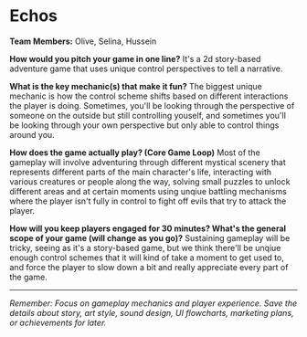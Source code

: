 # Echos

**Team Members:** Olive, Selina, Hussein

**How would you pitch your game in one line?**
It's a 2d story-based adventure game that uses unique control perspectives to tell a narrative.

**What is the key mechanic(s) that make it fun?**
The biggest unique mechanic is how the control scheme shifts based on different interactions the player is doing. Sometimes, you'll be looking through the perspective of someone on the outside but still controlling youself, and sometimes you'll be looking through your own perspective but only able to control things around you.

**How does the game actually play? (Core Game Loop)**
Most of the gameplay will involve adventuring through different mystical scenery that represents different parts of the main character's life, interacting with various creatures or people along the way, solving small puzzles to unlock different areas and at certain moments using unqiue battling mechanisms where the player isn't fully in control to fight off evils that try to attack the player.

**How will you keep players engaged for 30 minutes? What's the general scope of your game (will change as you go)?**
Sustaining gameplay will be tricky, seeing as it's a story-based game, but we think there'll be unqiue enough control schemes that it will kind of take a moment to get used to, and force the player to slow down a bit and really appreciate every part of the game.

---
*Remember: Focus on gameplay mechanics and player experience. Save the details about story, art style, sound design, UI flowcharts, marketing plans, or achievements for later.*
